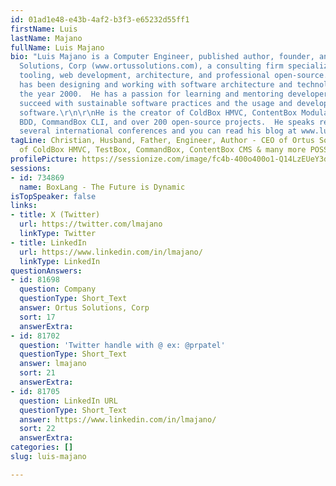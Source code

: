 ```yaml
---
id: 01ad1e48-e43b-4af2-b3f3-e65232d55ff1
firstName: Luis
lastName: Majano
fullName: Luis Majano
bio: "Luis Majano is a Computer Engineer, published author, founder, and CEO of Ortus
  Solutions, Corp (www.ortussolutions.com), a consulting firm specializing in open-source
  tooling, web development, architecture, and professional open-source.\r\n\r\nHe
  has been designing and working with software architecture and technologies since
  the year 2000.  He has a passion for learning and mentoring developers so they can
  succeed with sustainable software practices and the usage and development of open-source
  software.\r\n\r\nHe is the creator of ColdBox HMVC, ContentBox Modular CMS, TestBox
  BDD, CommandBox CLI, and over 200 open-source projects.  He speaks regularly at
  several international conferences and you can read his blog at www.luismajano.com.\r\n"
tagLine: Christian, Husband, Father, Engineer, Author - CEO of Ortus Solutions, creator
  of ColdBox HMVC, TestBox, CommandBox, ContentBox CMS & many more POSS projects.
profilePicture: https://sessionize.com/image/fc4b-400o400o1-Q14LzEUeY3dLoFjrvsQPiY.jpg
sessions:
- id: 734869
  name: BoxLang - The Future is Dynamic
isTopSpeaker: false
links:
- title: X (Twitter)
  url: https://twitter.com/lmajano
  linkType: Twitter
- title: LinkedIn
  url: https://www.linkedin.com/in/lmajano/
  linkType: LinkedIn
questionAnswers:
- id: 81698
  question: Company
  questionType: Short_Text
  answer: Ortus Solutions, Corp
  sort: 17
  answerExtra:
- id: 81702
  question: 'Twitter handle with @ ex: @prpatel'
  questionType: Short_Text
  answer: lmajano
  sort: 21
  answerExtra:
- id: 81705
  question: LinkedIn URL
  questionType: Short_Text
  answer: https://www.linkedin.com/in/lmajano/
  sort: 22
  answerExtra:
categories: []
slug: luis-majano

---
```

